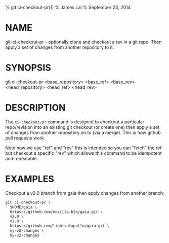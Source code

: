 % git ci-checkout-pr(1)
% James Lal
% September 23, 2014

# NAME
git-ci-checkout-pr - optionally clone and checkout a rev in a git repo.
Then apply a set of changes from another repository to it.

# SYNOPSIS

git ci-checkout-pr <directory> <base_repository> <base_ref> <base_rev> <head_repository> <head_ref> <head_rev>

# DESCRIPTION

The `ci-checkout-pr` command is designed to checkout a particular
repo/revision into an existing git checkout (or create one) then apply a
set of changes from another repository on to (via a merge). This is how
github pull requests work.

Note how we use "ref" and "rev" this is intended so you can "fetch" the
ref but checkout a specific "rev" which allows this command to be
idempotent and repeatable.

# EXAMPLES

Checkout a v2.0 branch from gaia then apply changes from another branch:

```sh
git ci-checkout-pr \
  $HOME/gaia \
  https://github.com/mozilla-b2g/gaia.git \
  v2.0 \
  v2.0 \
  https://github.com/lightsofapollo/gaia.git \
  my-v2-changes \
  my-v2-changes
```
